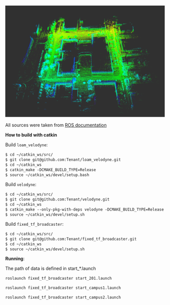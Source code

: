 ![Screenshot](/map.png)

All sources were taken from [ROS documentation](http://docs.ros.org/indigo/api/loam_velodyne/html/files.html)



**How to build with catkin**

Build `loam_velodyne`:

```
$ cd ~/catkin_ws/src/
$ git clone git@github.com:Tenant/loam_velodyne.git
$ cd ~/catkin_ws
$ catkin_make -DCMAKE_BUILD_TYPE=Release 
$ source ~/catkin_ws/devel/setup.bash
```

Build `velodyne`:

```basj
$ cd ~/catkin_ws/src/
$ git clone git@github.com:Tenant/velodyne.git
$ cd ~/catkin_ws
$ catkin_make --only-pkg-with-deps velodyne -DCMAKE_BUILD_TYPE=Release
$ source ~/catkin_ws/devel/setup.sh
```

Build `fixed_tf_broadcaster`:

```
$ cd ~/catkin_ws/src/
$ git clone git@github.com:Tenant/fixed_tf_broadcaster.git
$ cd ~/catkin_ws
$ source ~/catkin_ws/devel/setup.sh
```



**Running**:

The path of data is defined in start_*.launch

```
roslaunch fixed_tf_broadcaster start_201.launch
```


```
roslaunch fixed_tf_broadcaster start_campus1.launch
```


```
roslaunch fixed_tf_broadcaster start_campus2.launch
```


